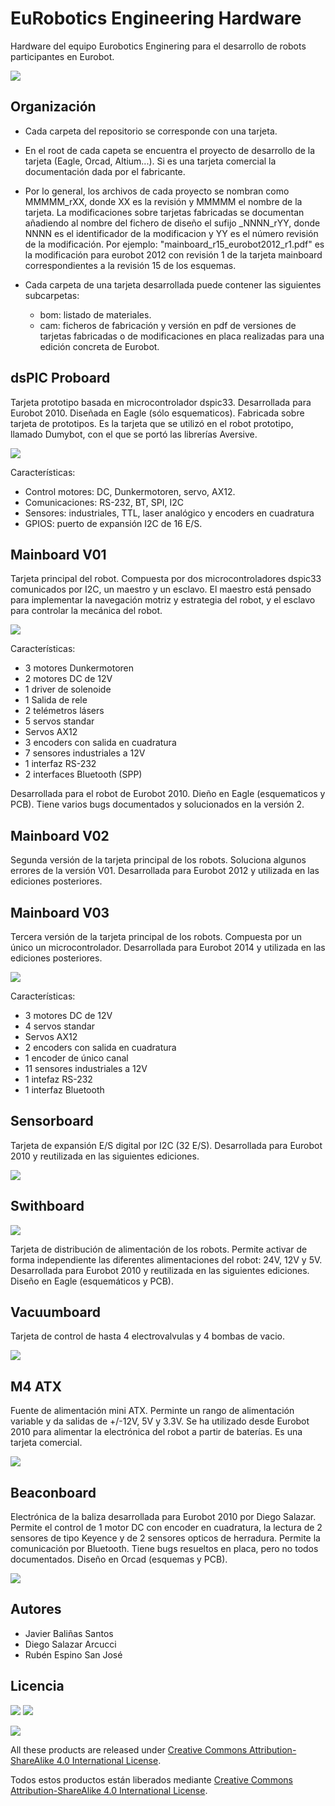 # EuRobotics Engineering Hardware
Hardware del equipo Eurobotics Enginering para el desarrollo de robots participantes en Eurobot.

![](./docs/fotos_tarjetas/eurobotics_boards.jpg)

## Organización

 - Cada carpeta del repositorio se corresponde con una tarjeta.

 - En el root de cada capeta se encuentra el proyecto de desarrollo de la tarjeta (Eagle, Orcad, Altium...). Si es una tarjeta comercial la documentación dada por el fabricante.

 - Por lo general, los archivos de cada proyecto se nombran como MMMMM_rXX, donde XX es la revisión y MMMMM el nombre de la tarjeta. La modificaciones sobre tarjetas fabricadas se documentan añadiendo al nombre del fichero de diseño el sufijo _NNNN_rYY, donde NNNN es el identificador de la modificacion y YY es el número revisión de la modificación. Por ejemplo: "mainboard_r15_eurobot2012_r1.pdf" es la modificación para eurobot 2012 con revisión 1 de la tarjeta mainboard correspondientes a la revisión 15 de los esquemas. 

 - Cada carpeta de una tarjeta desarrollada puede contener las siguientes subcarpetas:
   + bom: listado de materiales.
   + cam: ficheros de fabricación y versión en pdf de versiones de tarjetas fabricadas o de modificaciones en placa realizadas para una edición concreta de Eurobot.
	

## dsPIC Proboard

Tarjeta prototipo basada en microcontrolador dspic33. Desarrollada para Eurobot 2010. Diseñada en Eagle (sólo esquematicos). Fabricada sobre tarjeta de prototipos. Es la tarjeta que se utilizó en el robot prototipo, llamado Dumybot, con el que se portó las librerías Aversive.

![](./docs/fotos_tarjetas/dspic33_protoboard.jpg)

Características: 

* Control motores: DC, Dunkermotoren, servo, AX12.
* Comunicaciones: RS-232, BT, SPI, I2C
* Sensores: industriales, TTL, laser analógico y encoders en cuadratura
* GPIOS: puerto de expansión I2C de 16 E/S. 

## Mainboard V01

Tarjeta principal del robot. Compuesta por dos microcontroladores dspic33 comunicados por I2C, un maestro y un esclavo. El maestro está pensado para implementar la navegación motriz y estrategia del robot, y el 
esclavo para controlar la mecánica del robot. 

![](./docs/fotos_tarjetas/mainboard_v01_v02.jpg)

Características: 

* 3 motores Dunkermotoren
* 2 motores DC de 12V 
* 1 driver de solenoide
* 1 Salida de rele 
* 2 telémetros lásers
* 5 servos standar
* Servos AX12
* 3 encoders con salida en cuadratura
* 7 sensores industriales a 12V
* 1 interfaz RS-232
* 2 interfaces Bluetooth (SPP) 

Desarrollada para el robot de Eurobot 2010. Dieño en Eagle (esquematicos y PCB). Tiene varios bugs documentados y solucionados en la versión 2.

## Mainboard V02 

Segunda versión de la tarjeta principal de los robots. Soluciona algunos errores de la versión V01. Desarrollada para Eurobot 2012 y utilizada en las ediciones posteriores.

## Mainboard V03 

Tercera versión de la tarjeta principal de los robots. Compuesta por un único un microcontrolador. 
Desarrollada para Eurobot 2014 y utilizada en las ediciones posteriores.

![](./docs/fotos_tarjetas/mainboard_v03.jpg)

Características: 
* 3 motores DC de 12V
* 4 servos standar
* Servos AX12 
* 2 encoders con salida en cuadratura
* 1 encoder de único canal
* 11 sensores industriales a 12V
* 1 intefaz RS-232
* 1 interfaz Bluetooth 


## Sensorboard

Tarjeta de expansión E/S digital por I2C (32 E/S). Desarrollada para Eurobot 2010 y reutilizada en las siguientes ediciones.

![](./docs/fotos_tarjetas/sensorboard.jpg)

## Swithboard

![](./docs/fotos_tarjetas/switchboard.jpg)

Tarjeta de distribución de alimentación de los robots. Permite activar de forma independiente las diferentes alimentaciones del robot: 24V, 12V y 5V. Desarrollada para Eurobot 2010 y reutilizada en las siguientes ediciones. Diseño en Eagle (esquemáticos y PCB).

## Vacuumboard

Tarjeta de control de hasta 4 electrovalvulas y 4 bombas de vacio.

![](./docs/fotos_tarjetas/vacuumboard.jpg)


## M4 ATX

Fuente de alimentación mini ATX. Perminte un rango de alimentación variable y da salidas de +/-12V, 5V y 3.3V.  Se ha utilizado desde Eurobot 2010 para alimentar la electrónica del robot a partir de baterías. Es una tarjeta comercial.

![](./docs/fotos_tarjetas/m4_atx.jpg)

## Beaconboard

Electrónica de la baliza desarrollada para Eurobot 2010 por Diego Salazar. Permite el control de 1 motor DC con encoder en cuadratura, la lectura de 2 sensores de tipo Keyence y de 2 sensores opticos de herradura. Permite la comunicación por Bluetooth. Tiene bugs resueltos en placa, pero no todos documentados. Diseño en Orcad (esquemas y PCB).

![](./docs/fotos_tarjetas/beaconboard.jpg)

## Autores

* Javier Baliñas Santos
* Diego Salazar Arcucci
* Rubén Espino San José

## Licencia

![](./docs/logos/logo_arc.png)
![](./docs/logos/logo_eurobotics_eng.png)

![](./docs/licencia/by-sa.png)

All these products are released under [Creative Commons Attribution-ShareAlike 4.0 International License](http://creativecommons.org/licenses/by-sa/4.0/).

Todos estos productos están liberados mediante [Creative Commons Attribution-ShareAlike 4.0 International License](http://creativecommons.org/licenses/by-sa/4.0/).
